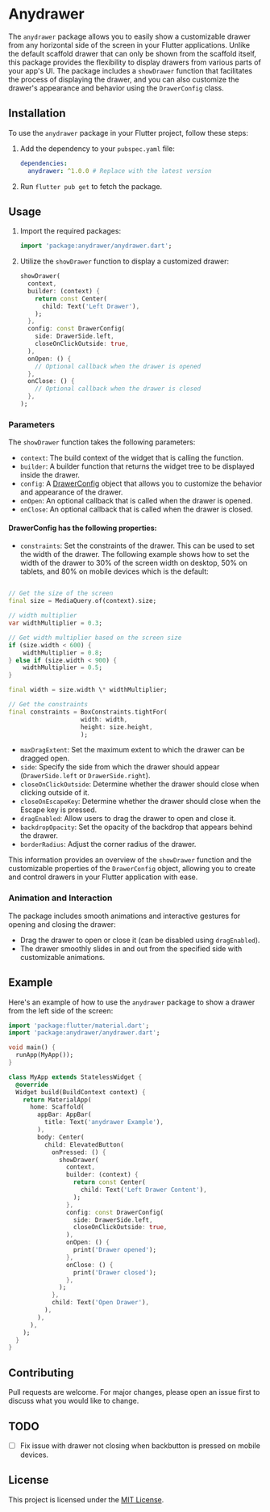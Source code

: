 # Anydrawer

The `anydrawer` package allows you to easily show a customizable drawer from any horizontal side of the screen in your Flutter applications. Unlike the default scaffold drawer that can only be shown from the scaffold itself, this package provides the flexibility to display drawers from various parts of your app's UI. The package includes a `showDrawer` function that facilitates the process of displaying the drawer, and you can also customize the drawer's appearance and behavior using the `DrawerConfig` class.

## Installation

To use the `anydrawer` package in your Flutter project, follow these steps:

1. Add the dependency to your `pubspec.yaml` file:

   ```yaml
   dependencies:
     anydrawer: ^1.0.0 # Replace with the latest version
   ```

2. Run `flutter pub get` to fetch the package.

## Usage

1. Import the required packages:

   ```dart
   import 'package:anydrawer/anydrawer.dart';
   ```

2. Utilize the `showDrawer` function to display a customized drawer:

   ```dart
   showDrawer(
     context,
     builder: (context) {
       return const Center(
         child: Text('Left Drawer'),
       );
     },
     config: const DrawerConfig(
       side: DrawerSide.left,
       closeOnClickOutside: true,
     ),
     onOpen: () {
       // Optional callback when the drawer is opened
     },
     onClose: () {
       // Optional callback when the drawer is closed
     },
   );
   ```

### Parameters

The `showDrawer` function takes the following parameters:

- `context`: The build context of the widget that is calling the function.
- `builder`: A builder function that returns the widget tree to be displayed inside the drawer.
- `config`: A [DrawerConfig](#drawerconfig) object that allows you to customize the behavior and appearance of the drawer.
- `onOpen`: An optional callback that is called when the drawer is opened.
- `onClose`: An optional callback that is called when the drawer is closed.

#### <a name="drawerconfig"></a>DrawerConfig has the following properties:

- `constraints`: Set the constraints of the drawer. This can be used to set the width of the drawer.
  The following example shows how to set the width of the drawer to 30% of the screen width on desktop, 50% on tablets, and 80% on mobile devices which is the default:

```dart

// Get the size of the screen
final size = MediaQuery.of(context).size;

// width multiplier
var widthMultiplier = 0.3;

// Get width multiplier based on the screen size
if (size.width < 600) {
    widthMultiplier = 0.8;
} else if (size.width < 900) {
    widthMultiplier = 0.5;
}

final width = size.width \* widthMultiplier;

// Get the constraints
final constraints = BoxConstraints.tightFor(
                    width: width,
                    height: size.height,
                    );

```

- `maxDragExtent`: Set the maximum extent to which the drawer can be dragged open.
- `side`: Specify the side from which the drawer should appear (`DrawerSide.left` or `DrawerSide.right`).
- `closeOnClickOutside`: Determine whether the drawer should close when clicking outside of it.
- `closeOnEscapeKey`: Determine whether the drawer should close when the Escape key is pressed.
- `dragEnabled`: Allow users to drag the drawer to open and close it.
- `backdropOpacity`: Set the opacity of the backdrop that appears behind the drawer.
- `borderRadius`: Adjust the corner radius of the drawer.

This information provides an overview of the `showDrawer` function and the customizable properties of the `DrawerConfig` object, allowing you to create and control drawers in your Flutter application with ease.

### Animation and Interaction

The package includes smooth animations and interactive gestures for opening and closing the drawer:

- Drag the drawer to open or close it (can be disabled using `dragEnabled`).
- The drawer smoothly slides in and out from the specified side with customizable animations.

## Example

Here's an example of how to use the `anydrawer` package to show a drawer from the left side of the screen:

```dart
import 'package:flutter/material.dart';
import 'package:anydrawer/anydrawer.dart';

void main() {
  runApp(MyApp());
}

class MyApp extends StatelessWidget {
  @override
  Widget build(BuildContext context) {
    return MaterialApp(
      home: Scaffold(
        appBar: AppBar(
          title: Text('anydrawer Example'),
        ),
        body: Center(
          child: ElevatedButton(
            onPressed: () {
              showDrawer(
                context,
                builder: (context) {
                  return const Center(
                    child: Text('Left Drawer Content'),
                  );
                },
                config: const DrawerConfig(
                  side: DrawerSide.left,
                  closeOnClickOutside: true,
                ),
                onOpen: () {
                  print('Drawer opened');
                },
                onClose: () {
                  print('Drawer closed');
                },
              );
            },
            child: Text('Open Drawer'),
          ),
        ),
      ),
    );
  }
}
```

## Contributing

Pull requests are welcome. For major changes, please open an issue first to discuss what you would like to change.

## TODO

- [ ] Fix issue with drawer not closing when backbutton is pressed on mobile devices.

## License

This project is licensed under the [MIT License](LICENSE).
